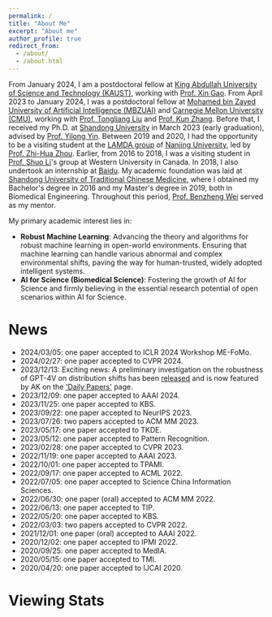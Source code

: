 ```yaml
---
permalink: /
title: "About Me"
excerpt: "About me"
author_profile: true
redirect_from: 
  - /about/
  - /about.html
---
```

From January 2024, I am a postdoctoral fellow at [King Abdullah University of Science and Technology (KAUST)](https://www.kaust.edu.sa/en/), working with [Prof. Xin Gao]([https://www.kaust.edu.sa/en/study/faculty/xin-gao](https://cemse.kaust.edu.sa/sfb/people/person/xin-gao)). From April 2023 to January 2024, I was a postdoctoral fellow at [Mohamed bin Zayed University of Artificial Intelligence (MBZUAI)](https://mbzuai.ac.ae/) and [Carnegie Mellon University (CMU)](https://www.cmu.edu/), working with [Prof. Tongliang Liu](https://tongliang-liu.github.io/) and [Prof. Kun Zhang](http://www.andrew.cmu.edu/user/kunz1/). Before that, I received my Ph.D. at [Shandong University](https://www.sdu.edu.cn/) in March 2023 (early graduation), advised by [Prof. Yilong Yin](https://faculty.sdu.edu.cn/ylyin). Between 2019 and 2020, I had the opportunity to be a visiting student at the [LAMDA group](https://www.lamda.nju.edu.cn/MainPage.ashx) of [Nanjing University](https://www.nju.edu.cn/EN/main.psp), led by [Prof. Zhi-Hua Zhou](https://cs.nju.edu.cn/zhouzh/index.htm). Earlier, from 2016 to 2018, I was a visiting student in [Prof. Shuo Li](https://engineering.case.edu/about/school-directory/shuo-li)'s group at Western University in Canada. In 2018, I also undertook an internship at [Baidu](https://www.baidu.com/). My academic foundation was laid at [Shandong University of Traditional Chinese Medicine](https://www.sdutcm.edu.cn/), where I obtained my Bachelor's degree in 2016 and my Master's degree in 2019, both in Biomedical Engineering. Throughout this period, [Prof. Benzheng Wei](https://medai.sdutcm.edu.cn/) served as my mentor.

My primary academic interest lies in:
- **Robust Machine Learning**: Advancing the theory and algorithms for robust machine learning in open-world environments. Ensuring that machine learning can handle various abnormal and complex environmental shifts, paving the way for human-trusted, widely adopted intelligent systems.
- **AI for Science (Biomedical Science)**: Fostering the growth of AI for Science and firmly believing in the essential research potential of open scenarios within AI for Science.
  
# News
- 2024/03/05: one paper accepted to ICLR 2024 Workshop ME-FoMo.
- 2024/02/27: one paper accepted to CVPR 2024.
- 2023/12/13: Exciting news: A preliminary investigation on the robustness of GPT-4V on distribution shifts has been [released](https://arxiv.org/abs/2312.07424) and is now featured by AK on the ['Daily Papers'](https://huggingface.co/papers) page.
- 2023/12/09: one paper accepted to AAAI 2024.
- 2023/11/25: one paper accepted to KBS.
- 2023/09/22: one paper accepted to NeurIPS 2023.
- 2023/07/26: two papers accepted to ACM MM 2023.
- 2023/05/17: one paper accepted to TKDE.
- 2023/05/12: one paper accepted to Pattern Recognition.
- 2023/02/28: one paper accepted to CVPR 2023.
- 2022/11/19: one paper accepted to AAAI 2023.
- 2022/10/01: one paper accepted to TPAMI.
- 2022/09/17: one paper accepted to ACML 2022.
- 2022/07/05: one paper accepted to Science China Information Sciences.
- 2022/06/30: one paper (oral) accepted to ACM MM 2022.
- 2022/06/13: one paper accepted to TIP.
- 2022/05/20: one paper accepted to KBS.
- 2022/03/03: two papers accepted to CVPR 2022.
- 2021/12/01: one paper (oral) accepted to AAAI 2022.
- 2020/12/02: one paper accepted to IPMI 2022.
- 2020/09/25: one paper accepted to MedIA.
- 2020/05/15: one paper accepted to TMI.
- 2020/04/20: one paper accepted to IJCAI 2020.

# Viewing Stats

<!-- <div style='width:200px;height:200px;margin:0 auto'>
    <script type="text/javascript" id="clustrmaps" src="//clustrmaps.com/map_v2.js?d=4HIu0QzaVjxZ6lANkwG5E12bXki5oB6rfb-tI4vEPyQ&cl=ffffff&w=a"></script>
</div> -->

<script type="text/javascript" id="clustrmaps" src="//clustrmaps.com/map_v2.js?d=xIYdraSx8fRarw5QPwn9OsGSHC0E3a2iArnFWuSJly4&cl=ffffff&w=a"></script>

<!-- Motto
======
$\color{Brown}{\texttt{Never Underestimate Your Power to Change Yourself!}}$ -->
